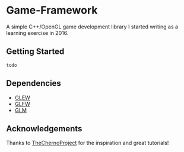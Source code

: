 # Game-Framework
A simple C++/OpenGL game development library I started writing as a learning
exercise in 2016.

<!--
todo: minimal code example here
## Example
```
int main() {

}
```
-->

## Getting Started
```
todo
```

<!--
todo
## Build (Linux)
```
> ./build.sh
```
-->

## Dependencies
* [GLEW](http://glew.sourceforge.net/)
* [GLFW](http://www.glfw.org/)
* [GLM](https://glm.g-truc.net/0.9.9/index.html)
<!--
todo: should this be left to users?
* [ImGui](https://github.com/ocornut/imgui)
-->

## Acknowledgements
Thanks to [TheChernoProject](https://www.youtube.com/user/TheChernoProject) for
the inspiration and great tutorials!